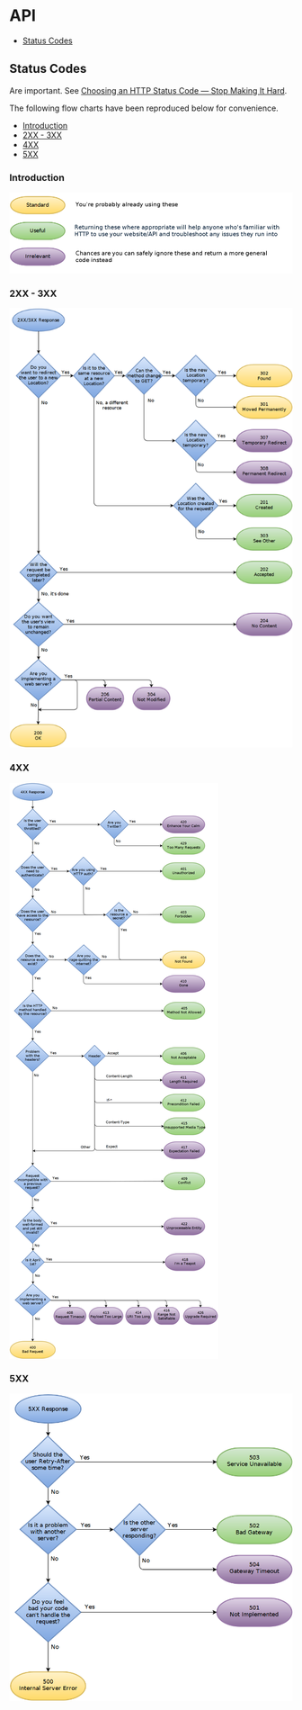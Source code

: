 # API
 
 - [Status Codes](#status-codes) 

## Status Codes

Are important. See [Choosing an HTTP Status Code — Stop Making It Hard](http://racksburg.com/choosing-an-http-status-code/).

The following flow charts have been reproduced below for convenience.

 - [Introduction](#introduction)
 - [2XX - 3XX](#2xx-3xx)
 - [4XX](#4xx)
 - [5XX](#5xx)

### Introduction

![](https://raw.githubusercontent.com/faceleg/standards-and-tooling/master/api/assets/HTTP-Status-Codes-Key.png)

### 2XX - 3XX

![2XX-3XX codes](https://raw.githubusercontent.com/faceleg/standards-and-tooling/master/api/assets/HTTP-2XX-3XX-Status-Codes.png)

### 4XX

![4XX codes](https://raw.githubusercontent.com/faceleg/standards-and-tooling/master/api/assets/HTTP-4XX-Status-Codes.png)

### 5XX

![5XX codes](https://raw.githubusercontent.com/faceleg/standards-and-tooling/master/api/assets/HTTP-5XX-Status-Codes.png)

